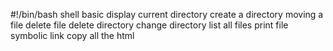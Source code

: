 #!/bin/bash
shell basic
display current directory
create a directory
moving a file
delete file
delete directory
change directory
list all files
print file
symbolic link
copy all the html 
